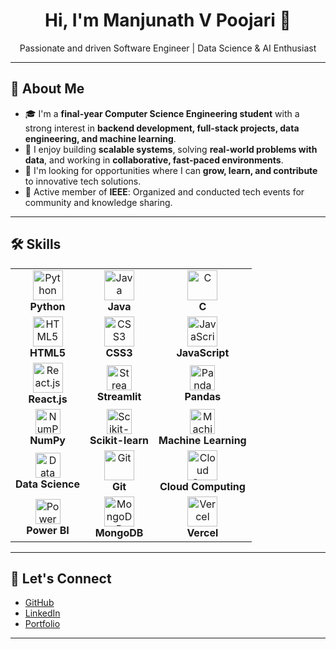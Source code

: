 <h1 align="center">Hi, I'm Manjunath V Poojari 👋</h1>
<p align="center">
  Passionate and driven Software Engineer | Data Science & AI Enthusiast
</p>

---

## 🌟 About Me

- 🎓 I'm a **final-year Computer Science Engineering student** with a strong interest in **backend development, full-stack projects, data engineering, and machine learning**.
- 🚀 I enjoy building **scalable systems**, solving **real-world problems with data**, and working in **collaborative, fast-paced environments**.
- 🌱 I'm looking for opportunities where I can **grow, learn, and contribute** to innovative tech solutions.
- 👥 Active member of **IEEE**: Organized and conducted tech events for community and knowledge sharing.

---


## 🛠️ Skills

<table>
  <tr>
    <td align="center"><img src="https://skillicons.dev/icons?i=python" height="48" alt="Python"/><br><b>Python</b></td>
    <td align="center"><img src="https://skillicons.dev/icons?i=java" height="48" alt="Java"/><br><b>Java</b></td>
    <td align="center"><img src="https://skillicons.dev/icons?i=c" height="48" alt="C"/><br><b>C</b></td>
  </tr>
  <tr>
    <td align="center"><img src="https://skillicons.dev/icons?i=html" height="48" alt="HTML5"/><br><b>HTML5</b></td>
    <td align="center"><img src="https://skillicons.dev/icons?i=css" height="48" alt="CSS3"/><br><b>CSS3</b></td>
    <td align="center"><img src="https://skillicons.dev/icons?i=js" height="48" alt="JavaScript"/><br><b>JavaScript</b></td>
  </tr>
  <tr>
    <td align="center"><img src="https://skillicons.dev/icons?i=react" height="48" alt="React.js"/><br><b>React.js</b></td>
    <td align="center"><img src="https://img.shields.io/badge/streamlit-FF4B4B.svg?logo=streamlit&logoColor=white&style=for-the-badge" height="40" alt="Streamlit"/><br><b>Streamlit</b></td>
    <td align="center"><img src="https://img.shields.io/badge/pandas-150458.svg?logo=pandas&logoColor=white&style=for-the-badge" height="40" alt="Pandas"/><br><b>Pandas</b></td>
  </tr>
  <tr>
    <td align="center"><img src="https://img.shields.io/badge/numpy-013243.svg?logo=numpy&logoColor=white&style=for-the-badge" height="40" alt="NumPy"/><br><b>NumPy</b></td>
    <td align="center"><img src="https://img.shields.io/badge/scikit--learn-F7931E.svg?logo=scikit-learn&logoColor=white&style=for-the-badge" height="40" alt="Scikit-learn"/><br><b>Scikit-learn</b></td>
    <td align="center"><img src="https://img.icons8.com/ios-filled/50/228BE6/artificial-intelligence.png" height="40" alt="Machine Learning"/><br><b>Machine Learning</b></td>
  </tr>
  <tr>
    <td align="center"><img src="https://img.icons8.com/ios-filled/50/4D8FAC/database.png" height="40" alt="Data Science"/><br><b>Data Science</b></td>
    <td align="center"><img src="https://skillicons.dev/icons?i=git" height="48" alt="Git"/><br><b>Git</b></td>
    <td align="center"><img src="https://skillicons.dev/icons?i=cloudflare" height="48" alt="Cloud Computing"/><br><b>Cloud Computing</b></td>
  </tr>
   <tr>
    <td align="center"><img src="https://img.shields.io/badge/Power%20BI-F2C811?style=for-the-badge&logo=power-bi&logoColor=black" height="40" alt="Power BI"/><br><b>Power BI</b></td>
    <td align="center"><img src="https://skillicons.dev/icons?i=mongodb" height="48" alt="MongoDB"/><br><b>MongoDB</b></td>
    <td align="center"><img src="https://skillicons.dev/icons?i=vercel" height="48" alt="Vercel"/><br><b>Vercel</b></td>
  </tr>
</table>


---

## 🤝 Let's Connect

- [GitHub](https://github.com/Manjunathvpoojari)
- [LinkedIn](https://www.linkedin.com/in/manjunath-v-poojari)
- [Portfolio](https://manjunathvpoojari.github.io/Portfolio/)

---

